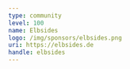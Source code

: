 ```yaml
---
type: community
level: 100
name: Elbsides
logo: /img/sponsors/elbsides.png
uri: https://elbsides.de
handle: elbsides
---
```

